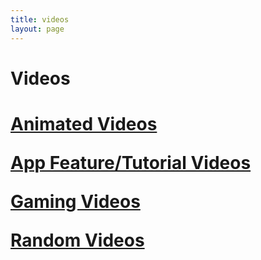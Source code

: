 ```yaml
---
title: videos
layout: page
---
```

<h1>Videos</h1>
<h1>
<p><a href = "https://samuraiowl.github.io/animated_videos">Animated Videos</a></p>
<p><a href = "https://samuraiowl.github.io/promotion_videos">App Feature/Tutorial Videos</a></p>
<p><a href = "https://samuraiowl.github.io/gaming_videos.html">Gaming Videos</a></p>
<p><a href = "https://samuraiowl.github.io/random_videos">Random Videos</a></p>
